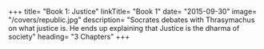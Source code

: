 +++
title= "Book 1: Justice"
linkTitle= "Book 1"
date= "2015-09-30"
image= "/covers/republic.jpg"
description= "Socrates debates with Thrasymachus on what justice is. He ends up explaining that Justice is the dharma of society"
heading= "3 Chapters"
+++

